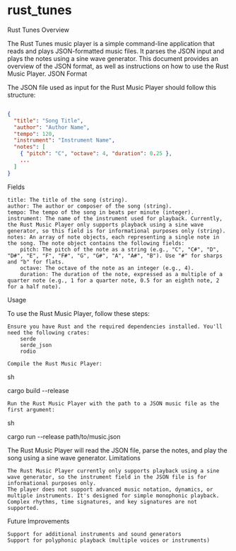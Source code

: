 # rust_tunes

Rust Tunes
Overview

The Rust Tunes music player is a simple command-line application that reads and plays JSON-formatted music files. It parses the JSON input and plays the notes using a sine wave generator. This document provides an overview of the JSON format, as well as instructions on how to use the Rust Music Player.
JSON Format

The JSON file used as input for the Rust Music Player should follow this structure:

```json

{
  "title": "Song Title",
  "author": "Author Name",
  "tempo": 120,
  "instrument": "Instrument Name",
  "notes": [
    { "pitch": "C", "octave": 4, "duration": 0.25 },
    ...
  ]
}
```
Fields

    title: The title of the song (string).
    author: The author or composer of the song (string).
    tempo: The tempo of the song in beats per minute (integer).
    instrument: The name of the instrument used for playback. Currently, the Rust Music Player only supports playback using a sine wave generator, so this field is for informational purposes only (string).
    notes: An array of note objects, each representing a single note in the song. The note object contains the following fields:
        pitch: The pitch of the note as a string (e.g., "C", "C#", "D", "D#", "E", "F", "F#", "G", "G#", "A", "A#", "B"). Use "#" for sharps and "b" for flats.
        octave: The octave of the note as an integer (e.g., 4).
        duration: The duration of the note, expressed as a multiple of a quarter note (e.g., 1 for a quarter note, 0.5 for an eighth note, 2 for a half note).

Usage

To use the Rust Music Player, follow these steps:

    Ensure you have Rust and the required dependencies installed. You'll need the following crates:
        serde
        serde_json
        rodio

    Compile the Rust Music Player:

sh

cargo build --release

    Run the Rust Music Player with the path to a JSON music file as the first argument:

sh

cargo run --release path/to/music.json

The Rust Music Player will read the JSON file, parse the notes, and play the song using a sine wave generator.
Limitations

    The Rust Music Player currently only supports playback using a sine wave generator, so the instrument field in the JSON file is for informational purposes only.
    The player does not support advanced music notation, dynamics, or multiple instruments. It's designed for simple monophonic playback.
    Complex rhythms, time signatures, and key signatures are not supported.

Future Improvements

    Support for additional instruments and sound generators
    Support for polyphonic playback (multiple voices or instruments)
